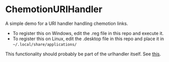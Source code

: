 # ChemotionURIHandler

A simple demo for a URI handler handling chemotion links.

 - To register this on Windows, edit the .reg file in this repo and execute it.
 - To register this on Linux, edit the .desktop file in this repo and place it in `~/.local/share/applications/` 

This functionality should probably be part of the urlhandler itself. See [this](https://stackoverflow.com/questions/35626050/registering-custom-url-handler-in-c-sharp-on-windows-8).
